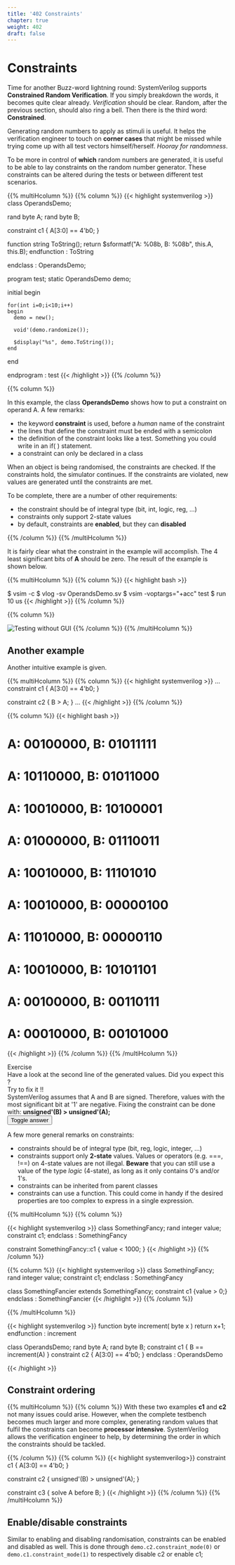 ```yaml
---
title: '402 Constraints'
chapter: true
weight: 402
draft: false
---
```


# Constraints

Time for another Buzz-word lightning round: SystemVerilog supports **Constrained Random Verification**. If you simply breakdown the words, it becomes quite clear already. *Verification* should be clear. Random, after the previous section, should also ring a bell. Then there is the third word: **Constrained**. 

Generating random numbers to apply as stimuli is useful. It helps the verification engineer to touch on **corner cases** that might be missed while trying come up with all test vectors himself/herself. *Hooray for randomness*.

To be more in control of **which** random numbers are generated, it is useful to be able to lay constraints on the random number generator. These constraints can be altered during the tests or between different test scenarios.


{{% multiHcolumn %}}
{{% column %}}
{{< highlight systemverilog  >}}
class OperandsDemo;

  rand byte A;
  rand byte B;

  constraint c1 {
    A[3:0] == 4'b0;
  }

  function string ToString();
    return $sformatf("A: %08b, B: %08b", this.A, this.B);
  endfunction : ToString

endclass : OperandsDemo;


program test;
  static OperandsDemo demo;

  initial 
  begin

    for(int i=0;i<10;i++)
    begin
      demo = new();
      
      void'(demo.randomize());

      $display("%s", demo.ToString());
    end

  end

endprogram : test
{{< /highlight >}}
{{% /column %}}

{{% column %}}

In this example, the class **OperandsDemo** shows how to put a constraint on operand A. A few remarks:

* the keyword **constraint** is used, before a *human* name of the constraint
* the lines that define the constraint must be ended with a semicolon
* the definition of the constraint looks like a test. Something you could write in an if( ) statement.
* a constraint can only be declared in a class

When an object is being randomised, the constraints are checked. If the constraints hold, the simulator continues. If the constraints are violated, new values are generated until the constraints are met.

To be complete, there are a number of other requirements:

* the constraint should be of integral type (bit, int, logic, reg, ...)
* constraints only support 2-state values
* by default, constraints are **enabled**, but they can **disabled**

{{% /column %}}
{{% /multiHcolumn %}}


It is fairly clear what the constraint in the example will accomplish. The 4 least significant bits of **A** should be zero. The result of the example is shown below.

{{% multiHcolumn %}}
{{% column %}}
{{< highlight bash >}}

$ vsim -c
$ vlog -sv OperandsDemo.sv
$ vsim -voptargs="+acc" test
$ run 10 us
{{< /highlight >}}
{{% /column %}}
  
{{% column %}}

![Testing without GUI](/img/screenshot_402_example.png)
{{% /column %}}
{{% /multiHcolumn %}}


## Another example

Another intuitive example is given.

{{% multiHcolumn %}}
{{% column %}}
{{< highlight systemverilog >}}
...
  constraint c1 {
    A[3:0] == 4'b0;
  }

  constraint c2 {
    B > A;
  }
...
{{< /highlight >}}
{{% /column %}}
  
{{% column %}}
{{< highlight bash >}}
# A: 00100000, B: 01011111
# A: 10110000, B: 01011000
# A: 10010000, B: 10100001
# A: 01000000, B: 01110011
# A: 10010000, B: 11101010
# A: 10010000, B: 00000100
# A: 11010000, B: 00000110
# A: 10010000, B: 10101101
# A: 00100000, B: 00110111
# A: 00010000, B: 00101000
{{< /highlight >}}
{{% /column %}}
{{% /multiHcolumn %}}

<div class="exercise">
  <div class="header">Exercise</div>
  <div class="question">
    Have a look at the second line of the generated values. Did you expect this ?<br/>Try to fix it !!
  </div>
  <div class="solution hiddenSolution">
    SystemVerilog assumes that A and B are signed. Therefore, values with the most significant bit at '1' are negative. Fixing the constraint can be done with: <b>unsigned'(B) > unsigned'(A);</b>
  </div>
  <input value="Toggle answer" type="button" id="b302_1" onClick="toggleAnswer(this.id)"/>
</div>

A few more general remarks on constraints: 

* constraints should be of integral type (bit, reg, logic, integer, ...)
* constraints support only **2-state** values. Values or operators (e.g. ===, !==) on 4-state values are not illegal. **Beware** that you can still use a value of the type *logic* (4-state), as long as it only contains 0's and/or 1's.
* constraints can be inherited from parent classes
* constraints can use a function. This could come in handy if the desired properties are too complex to express in a single expression.

{{% multiHcolumn %}}
{{% column %}}

{{< highlight systemverilog >}}
  class SomethingFancy;
    rand integer value;
    constraint c1;
  endclass : SomethingFancy

  constraint SomethingFancy::c1 {
    value < 1000; 
  }
{{< /highlight >}}
{{% /column %}}

{{% column %}}
{{< highlight systemverilog >}}
  class SomethingFancy;
    rand integer value;
    constraint c1;
  endclass : SomethingFancy

  class SomethingFancier extends SomethingFancy;
    constraint c1 {value > 0;}
  endclass : SomethingFancier
{{< /highlight >}}
{{% /column %}}

{{% /multiHcolumn %}}

{{< highlight systemverilog >}}
function byte increment( byte x )
  return x+1;
endfunction : increment

class OperandsDemo;
  rand byte A;
  rand byte B;
  constraint c1 {
    B == increment(A)
  }
  constraint c2 {
    A[3:0] == 4'b0;
  }
endclass : OperandsDemo

{{< /highlight >}}


## Constraint ordering
{{% multiHcolumn %}}
{{% column %}}
With these two examples **c1** and **c2** not many issues could arise. However, when the complete testbench becomes much larger and more complex, generating random values that fulfil the constraints can become **processor intensive**. SystemVerilog allows the verification engineer to help, by determining the order in which the constraints should be tackled.

{{% /column %}}
{{% column %}}
{{< highlight systemverilog>}}
  constraint c1 {
    A[3:0] == 4'b0;
  }

  constraint c2 {
    unsigned'(B) > unsigned'(A);
  }

  constraint c3 {
    solve A before B;
  }
{{< /highlight >}}
{{% /column %}}
{{% /multiHcolumn %}}

## Enable/disable constraints

Similar to enabling and disabling randomisation, constraints can be enabled and disabled as well. This is done through ```demo.c2.constraint_mode(0)``` or ```demo.c1.constraint_mode(1)``` to respectively disable c2 or enable c1;

